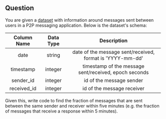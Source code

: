## Question
You are given a [dataset](https://u4221007.ct.sendgrid.net/wf/click?upn=c6wysRx7DxHxCGh5eakHL0PTD2m237pPW3WbnV0-2B-2FP-2FNQiZEk5-2BhcPcgF92WTu6nJRINcM-2FG9-2B9FB4gw8hyZ6-2FKvreX4LF732JXt-2FJB1a-2BVB5TQS3u-2B8tAet3BB-2Bvj21QqWoCwZ3qlTBpwp44pqM5w-3D-3D_8c6kLYfeKFgEvI6pydPvKPLI8aUPZyqwVjt32YrJUfiCo7Z0UcXSDRy-2BPOH5mC0wd5BjaOqz7NTucO6Lxa2dD6xkLlTP4NCjQ4A9wAPpwuQHVdFmL0hCtUBuFT-2B4zDZ2eKwoFMsTQ5VspX1T-2BrkeeowFYS-2Fl7g-2BCiGEWA-2BGSQAbw4rBJjFgOk9G2vDPAERKVn27lyKjEZ2gEQ5Z1lEfNmKvpLza-2FATpAzsZA06WFOX0-3D) with information around messages sent between users in a P2P messaging application. Below is the dataset's schema:

| Column Name | Data Type |                        Description                        |
|:-----------:|:---------:|:---------------------------------------------------------:|
|     date    |   string  | date of the message sent/received, format is 'YYYY-mm-dd' |
|  timestamp  |  integer  |   timestamp of the message sent/received, epoch seconds   |
|  sender_id  |  integer  |                  id of the message sender                 |
| received_id |  integer  |                 id of the message receiver                |

Given this, write code to find the fraction of messages that are sent between the same sender and receiver within five minutes (e.g. the fraction of messages that receive a response within 5 minutes).
